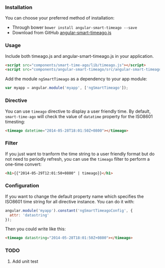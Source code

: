 ### Installation
You can choose your preferred method of installation:
- Through bower `bower install angular-smart-timeago --save`
- Download from GitHub [angular-smart-timeago.js](https://raw.githubusercontent.com/loveky/angular-smart-timeago/master/src/angular-smart-timeago.js)

### Usage
Include both timeago.js and angular-smart-timeago.js in your application.

```html
<script src="components/smart-time-ago/lib/timeago.js"></script>
<script src="components/angular-smart-timeago/src/angular-smart-timeago.js"></script>
```

Add the module `ngSmartTimeago` as a dependency to your app module:

```js
var myapp = angular.module('myapp', ['ngSmartTimeago']);
```

### Directive
You can use `timeago` directive to display a user friendly time. By default, `smart-time-ago` will check the value of `datatime` property for the ISO8601 timesting:
```html
<timeago datetime="2014-05-28T18:01:50Z+0800"></timeago>
```

### Filter
If you just want to tranform the time string to a user friendly format but do not need to periodly refresh, you can use the `timeago` filter to perform a one-time convert:
```html
<h1>{{"2014-05-29T12:01:50+0800" | timeago}}</h1>
```

### Configuration
If you want to change the default property name which specifies the ISO8601 time string for all directive instance. You can do it with:

```js
angular.module('myapp').constant('ngSmartTimeagoConfig', {
  attr: 'datastring'
});
```
Then you could write like this:
```html
<timeago datastring="2014-05-28T18:01:50Z+0800"></timeago>
```

### TODO
1. Add unit test
